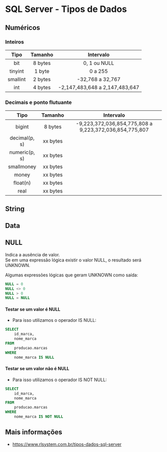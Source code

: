 # SQL Server - Tipos de Dados

## Numéricos

### Inteiros

| Tipo          | Tamanho   | Intervalo                         |
| :---:         | :---:     | :---:                             |
| bit           | 8 bytes   | 0, 1 ou NULL                      |
| tinyint       | 1 byte    | 0 a 255                           |
| smallint      | 2 bytes   | -32,768 a 32,767                  |
| int           | 4 bytes   | -2,147,483,648 a 2,147,483,647    |

### Decimais e ponto flutuante

| Tipo          | Tamanho   | Intervalo                                                 |
| :---:         | :---:     | :---:                                                     |
| bigint        | 8 bytes   | -9,223,372,036,854,775,808 a 9,223,372,036,854,775,807    |
| decimal(p, s) | xx bytes  |                                                           |
| numeric(p, s) | xx bytes  |                                                           |
| smallmoney    | xx bytes  |                                                           |
| money         | xx bytes  |                                                           |
| float(n)      | xx bytes  |                                                           |
| real          | xx bytes  |                                                           |

## String

## Data

## NULL

Indica a ausência de valor.  
Se em uma expressão lógica existir o valor NULL, o resultado será UNKNOWN.  

Algumas expressões lógicas que geram UNKNOWN como saída:  

~~~sql
NULL = 0
NULL <> 0
NULL > 0
NULL = NULL 
~~~

#### Testar se um valor é NULL

- Para isso utilizamos o operador IS NULL:

~~~sql
SELECT
    id_marca,
    nome_marca
FROM
    producao.marcas
WHERE
    nome_marca IS NULL
~~~

#### Testar se um valor não é NULL

- Para isso utilizamos o operador IS NOT NULL:

~~~sql
SELECT
    id_marca,
    nome_marca
FROM
    producao.marcas
WHERE
    nome_marca IS NOT NULL
~~~

## Mais informações

- https://www.rlsystem.com.br/tipos-dados-sql-server

